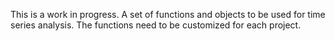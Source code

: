 This is a work in progress. A set of functions and objects to be used for time series analysis. The functions need to be customized for each project.
